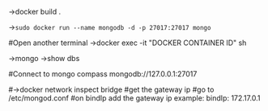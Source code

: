 ->docker build .

->`sudo docker run --name mongodb -d -p 27017:27017 mongo`

#Open another terminal
->docker exec -it "DOCKER CONTAINER ID" sh

->mongo
->show dbs

#Connect to mongo compass
mongodb://127.0.0.1:27017

#->docker network inspect bridge
#get the gateway ip
#go to /etc/mongod.conf
#on bindIp add the gateway ip example:     bindIp: 172.17.0.1